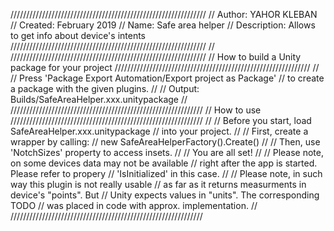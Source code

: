 //////////////////////////////////////////////////////////////
// Author:      YAHOR KLEBAN
// Created:     February 2019
// Name:        Safe area helper
// Description: Allows to get info about device's intents
//////////////////////////////////////////////////////////////
//
//////////////////////////////////////////////////////////////
// How to build a Unity package for your project
//////////////////////////////////////////////////////////////
//
// Press 'Package Export Automation/Export project as Package' 
// to create a package with the given plugins.
//
// Output: Builds/SafeAreaHelper.xxx.unitypackage
//
/////////////////////////////////////////////////////////////
// How to use
/////////////////////////////////////////////////////////////
//
// Before you start, load SafeAreaHelper.xxx.unitypackage
// into your project.
//
// First, create a wrapper by calling:
//   new SafeAreaHelperFactory().Create()
//
// Then, use 'NotchSizes' property to access insets.
//
// You are all set!
//
// Please note, on some devices data may not be available
// right after the app is started. Please refer to propery
// 'IsInitialized' in this case.
//
// Please note, in such way this plugin is not really usable
// as far as it returns measurments in device's "points". But
// Unity expects values in "units". The corresponding TODO
// was placed in code with approx. implementation.
//
/////////////////////////////////////////////////////////////
